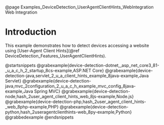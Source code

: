 @page Examples_DeviceDetection_UserAgentClientHints_WebIntegration Web Integration

# Introduction

This example demonstrates how to detect devices accessing a website using 
[User-Agent Client Hints](@ref DeviceDetection_Features_UserAgentClientHints).

@startsnippets
@grabexample{device-detection-dotnet,_asp_net_core3_81-_u_a_c_h_2_startup_8cs-example,ASP.NET Core}
@grabexample{device-detection-java,servlet_2_u_a_client_hints_example_8java-example,Java Servlet}
@grabexample{device-detection-java,mvc_2configuration_2_u_a_c_h_example_mvc_config_8java-example,Java Spring MVC}
@grabexample{device-detection-node,hash_2user_agent_client_hints_web_8js-example,Node.js}
@grabexample{device-detection-php,hash_2user_agent_client_hints-_web_8php-example,PHP}
@grabexample{device-detection-python,hash_2useragentclienthints-web_8py-example,Python}
@grabbedexample
@endsnippets





